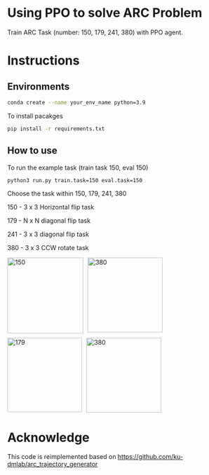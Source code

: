 # Using PPO to solve ARC Problem
Train ARC Task (number: 150, 179, 241, 380) with PPO agent.

# Instructions

## Environments
```bash
conda create --name your_env_name python=3.9
```

To install pacakges
```bash
pip install -r requirements.txt
```

## How to use

To run the example task (train task 150, eval 150)
```bash
python3 run.py train.task=150 eval.task=150
```

Choose the task within 150, 179, 241, 380

150 - 3 x 3 Horizontal flip task

179 - N x N diagonal flip task

241 - 3 x 3 diagonal flip task

380 - 3 x 3 CCW rotate task


<div style="display: flex; flex-wrap: wrap; gap: 10px;">
  <div>
    <img width="173" alt="150" src="https://github.com/user-attachments/assets/5f68b706-51af-4416-977e-51044cf36ada">
  </div>
  <div>
    <img width="171" alt="380" src="https://github.com/user-attachments/assets/a55c2f2b-22f4-41c5-8942-8acd531f5685">
  </div>
  <div>
    <img width="170" alt="179" src="https://github.com/user-attachments/assets/ea04a9bd-4175-4ca5-9c51-f19682491e40">
  </div>
  <div>
    <img width="171" alt="380" src="https://github.com/user-attachments/assets/a55c2f2b-22f4-41c5-8942-8acd531f5685">
  </div>
</div>


# Acknowledge

This code is reimplemented based on https://github.com/ku-dmlab/arc_trajectory_generator